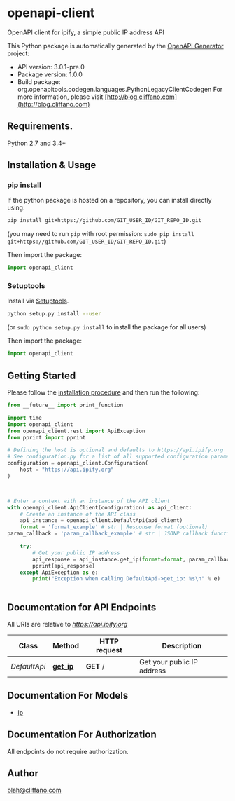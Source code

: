 # openapi-client
OpenAPI client for ipify, a simple public IP address API

This Python package is automatically generated by the [OpenAPI Generator](https://openapi-generator.tech) project:

- API version: 3.0.1-pre.0
- Package version: 1.0.0
- Build package: org.openapitools.codegen.languages.PythonLegacyClientCodegen
For more information, please visit [http://blog.cliffano.com](http://blog.cliffano.com)

## Requirements.

Python 2.7 and 3.4+

## Installation & Usage
### pip install

If the python package is hosted on a repository, you can install directly using:

```sh
pip install git+https://github.com/GIT_USER_ID/GIT_REPO_ID.git
```
(you may need to run `pip` with root permission: `sudo pip install git+https://github.com/GIT_USER_ID/GIT_REPO_ID.git`)

Then import the package:
```python
import openapi_client
```

### Setuptools

Install via [Setuptools](http://pypi.python.org/pypi/setuptools).

```sh
python setup.py install --user
```
(or `sudo python setup.py install` to install the package for all users)

Then import the package:
```python
import openapi_client
```

## Getting Started

Please follow the [installation procedure](#installation--usage) and then run the following:

```python
from __future__ import print_function

import time
import openapi_client
from openapi_client.rest import ApiException
from pprint import pprint

# Defining the host is optional and defaults to https://api.ipify.org
# See configuration.py for a list of all supported configuration parameters.
configuration = openapi_client.Configuration(
    host = "https://api.ipify.org"
)



# Enter a context with an instance of the API client
with openapi_client.ApiClient(configuration) as api_client:
    # Create an instance of the API class
    api_instance = openapi_client.DefaultApi(api_client)
    format = 'format_example' # str | Response format (optional)
param_callback = 'param_callback_example' # str | JSONP callback function name (optional)

    try:
        # Get your public IP address
        api_response = api_instance.get_ip(format=format, param_callback=param_callback)
        pprint(api_response)
    except ApiException as e:
        print("Exception when calling DefaultApi->get_ip: %s\n" % e)
    
```

## Documentation for API Endpoints

All URIs are relative to *https://api.ipify.org*

Class | Method | HTTP request | Description
------------ | ------------- | ------------- | -------------
*DefaultApi* | [**get_ip**](docs/DefaultApi.md#get_ip) | **GET** / | Get your public IP address


## Documentation For Models

 - [Ip](docs/Ip.md)


## Documentation For Authorization

 All endpoints do not require authorization.

## Author

blah@cliffano.com



